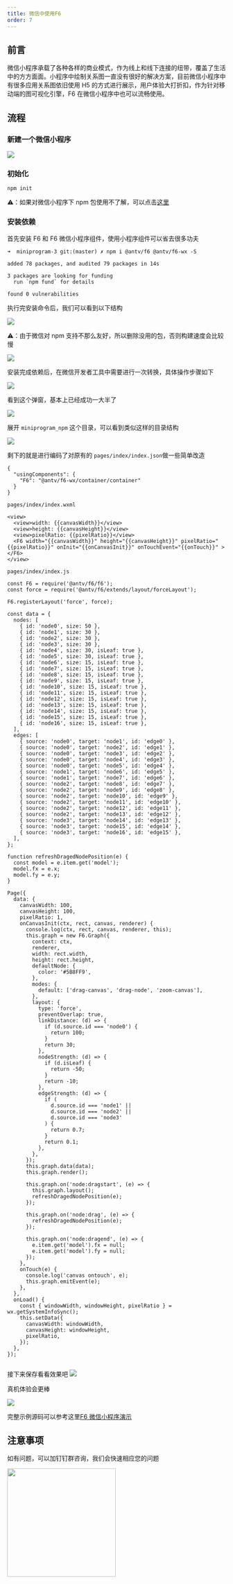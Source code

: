 ```yaml
---
title: 微信中使用F6
order: 7
---
```


## 前言

微信小程序承载了各种各样的商业模式，作为线上和线下连接的纽带，覆盖了生活中的方方面面。小程序中绘制关系图一直没有很好的解决方案，目前微信小程序中有很多应用关系图依旧使用 H5 的方式进行展示，用户体验大打折扣，作为针对移动端的图可视化引擎，F6 在微信小程序中也可以流畅使用。

## 流程

### 新建一个微信小程序

![](https://gw.alipayobjects.com/mdn/rms_5c3b4a/afts/img/A*9YXpSqJ9jAkAAAAAAAAAAAAAARQnAQ)

### 初始化

```
npm init
```

⚠️：如果对微信小程序下 npm 包使用不了解，可以点击[这里](https://developers.weixin.qq.com/miniprogram/dev/devtools/npm.html)

### 安装依赖

首先安装 F6 和 F6 微信小程序组件，使用小程序组件可以省去很多功夫

```
➜  miniprogram-3 git:(master) ✗ npm i @antv/f6 @antv/f6-wx -S

added 78 packages, and audited 79 packages in 14s

3 packages are looking for funding
  run `npm fund` for details

found 0 vulnerabilities

```

执行完安装命令后，我们可以看到以下结构

![](https://gw.alipayobjects.com/mdn/rms_5c3b4a/afts/img/A*corORLwy6egAAAAAAAAAAAAAARQnAQ)

⚠️：由于微信对 npm 支持不那么友好，所以删除没用的包，否则构建速度会比较慢

![](https://gw.alipayobjects.com/mdn/rms_5c3b4a/afts/img/A*9xylQJW57vQAAAAAAAAAAAAAARQnAQ)

安装完成依赖后，在微信开发者工具中需要进行一次转换，具体操作步骤如下

![](https://gw.alipayobjects.com/mdn/rms_5c3b4a/afts/img/A*BsWpT7RSAb4AAAAAAAAAAAAAARQnAQ)

看到这个弹窗，基本上已经成功一大半了

![](https://gw.alipayobjects.com/mdn/rms_5c3b4a/afts/img/A*PTF_T4c-SC0AAAAAAAAAAAAAARQnAQ)

展开 `miniprogram_npm` 这个目录，可以看到类似这样的目录结构

![](https://gw.alipayobjects.com/mdn/rms_5c3b4a/afts/img/A*E4GWR5mrcOIAAAAAAAAAAAAAARQnAQ)

剩下的就是进行编码了对原有的 `pages/index/index.json`做一些简单改造

```
{
  "usingComponents": {
    "F6": "@antv/f6-wx/container/container"
  }
}
```

`pages/index/index.wxml`

```
<view>
  <view>width: {{canvasWidth}}</view>
  <view>height: {{canvasHeight}}</view>
  <view>pixelRatio: {{pixelRatio}}</view>
  <F6 width="{{canvasWidth}}" height="{{canvasHeight}}" pixelRatio="{{pixelRatio}}" onInit="{{onCanvasInit}}" onTouchEvent="{{onTouch}}" ></F6>
</view>
```

`pages/index/index.js`

```
const F6 = require('@antv/f6/f6');
const force = require('@antv/f6/extends/layout/forceLayout');

F6.registerLayout('force', force);

const data = {
  nodes: [
    { id: 'node0', size: 50 },
    { id: 'node1', size: 30 },
    { id: 'node2', size: 30 },
    { id: 'node3', size: 30 },
    { id: 'node4', size: 30, isLeaf: true },
    { id: 'node5', size: 30, isLeaf: true },
    { id: 'node6', size: 15, isLeaf: true },
    { id: 'node7', size: 15, isLeaf: true },
    { id: 'node8', size: 15, isLeaf: true },
    { id: 'node9', size: 15, isLeaf: true },
    { id: 'node10', size: 15, isLeaf: true },
    { id: 'node11', size: 15, isLeaf: true },
    { id: 'node12', size: 15, isLeaf: true },
    { id: 'node13', size: 15, isLeaf: true },
    { id: 'node14', size: 15, isLeaf: true },
    { id: 'node15', size: 15, isLeaf: true },
    { id: 'node16', size: 15, isLeaf: true },
  ],
  edges: [
    { source: 'node0', target: 'node1', id: 'edge0' },
    { source: 'node0', target: 'node2', id: 'edge1' },
    { source: 'node0', target: 'node3', id: 'edge2' },
    { source: 'node0', target: 'node4', id: 'edge3' },
    { source: 'node0', target: 'node5', id: 'edge4' },
    { source: 'node1', target: 'node6', id: 'edge5' },
    { source: 'node1', target: 'node7', id: 'edge6' },
    { source: 'node2', target: 'node8', id: 'edge7' },
    { source: 'node2', target: 'node9', id: 'edge8' },
    { source: 'node2', target: 'node10', id: 'edge9' },
    { source: 'node2', target: 'node11', id: 'edge10' },
    { source: 'node2', target: 'node12', id: 'edge11' },
    { source: 'node2', target: 'node13', id: 'edge12' },
    { source: 'node3', target: 'node14', id: 'edge13' },
    { source: 'node3', target: 'node15', id: 'edge14' },
    { source: 'node3', target: 'node16', id: 'edge15' },
  ],
};

function refreshDragedNodePosition(e) {
  const model = e.item.get('model');
  model.fx = e.x;
  model.fy = e.y;
}

Page({
  data: {
    canvasWidth: 100,
    canvasHeight: 100,
    pixelRatio: 1,
    onCanvasInit(ctx, rect, canvas, renderer) {
      console.log(ctx, rect, canvas, renderer, this);
      this.graph = new F6.Graph({
        context: ctx,
        renderer,
        width: rect.width,
        height: rect.height,
        defaultNode: {
          color: '#5B8FF9',
        },
        modes: {
          default: ['drag-canvas', 'drag-node', 'zoom-canvas'],
        },
        layout: {
          type: 'force',
          preventOverlap: true,
          linkDistance: (d) => {
            if (d.source.id === 'node0') {
              return 100;
            }
            return 30;
          },
          nodeStrength: (d) => {
            if (d.isLeaf) {
              return -50;
            }
            return -10;
          },
          edgeStrength: (d) => {
            if (
              d.source.id === 'node1' ||
              d.source.id === 'node2' ||
              d.source.id === 'node3'
            ) {
              return 0.7;
            }
            return 0.1;
          },
        },
      });
      this.graph.data(data);
      this.graph.render();

      this.graph.on('node:dragstart', (e) => {
        this.graph.layout();
        refreshDragedNodePosition(e);
      });

      this.graph.on('node:drag', (e) => {
        refreshDragedNodePosition(e);
      });

      this.graph.on('node:dragend', (e) => {
        e.item.get('model').fx = null;
        e.item.get('model').fy = null;
      });
    },
    onTouch(e) {
      console.log('canvas ontouch', e);
      this.graph.emitEvent(e);
    },
  },
  onLoad() {
    const { windowWidth, windowHeight, pixelRatio } = wx.getSystemInfoSync();
    this.setData({
      canvasWidth: windowWidth,
      canvasHeight: windowHeight,
      pixelRatio,
    });
  },
});


```

接下来保存看看效果吧 ![](https://gw.alipayobjects.com/mdn/rms_5c3b4a/afts/img/A*HY5-Rq33wMoAAAAAAAAAAAAAARQnAQ)

真机体验会更棒

![](https://gw.alipayobjects.com/mdn/rms_5c3b4a/afts/img/A*gyGjSr9o1QQAAAAAAAAAAAAAARQnAQ)

完整示例源码可以参考这里[F6 微信小程序演示](https://github.com/openwayne/g6-component-wx-demo)

## 注意事项

如有问题，可以加钉钉群咨询，我们会快速相应您的问题 ![]()

<p>
    <img src='https://gw.alipayobjects.com/mdn/rms_5c3b4a/afts/img/A*x5xjQJSbjpAAAAAAAAAAAAAAARQnAQ' style='width:250px;display:inline-block;vertical-align:top;' alt='' />
</p>
